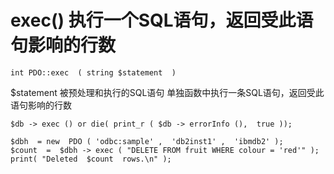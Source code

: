 # exec() 执行一个SQL语句，返回受此语句影响的行数
```
int PDO::exec  ( string $statement  )

```
$statement 被预处理和执行的SQL语句
单独函数中执行一条SQL语句，返回受此语句影响的行数
```
$db -> exec () or die( print_r ( $db -> errorInfo (),  true ));

$dbh  = new  PDO ( 'odbc:sample' ,  'db2inst1' ,  'ibmdb2' );
$count  =  $dbh -> exec ( "DELETE FROM fruit WHERE colour = 'red'" );
print( "Deleted  $count  rows.\n" );

```
